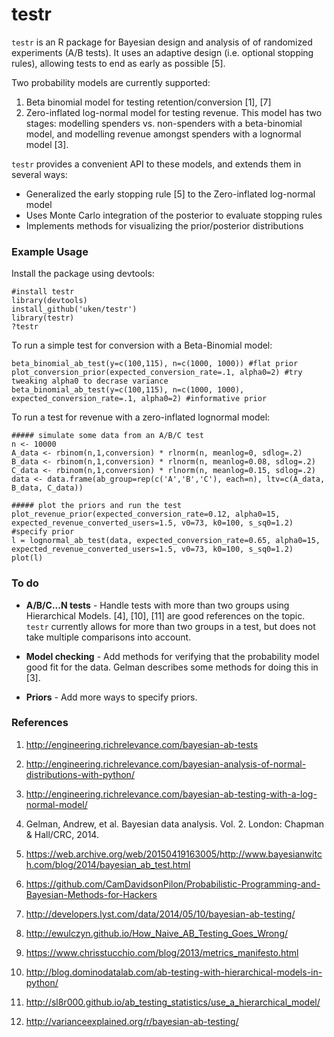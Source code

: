 testr
=====

`testr` is an R package for Bayesian design and analysis of  of randomized experiments (A/B tests). It uses an adaptive design (i.e. optional stopping rules), allowing tests to end as early as possible [5]. 

Two probability models are currently supported:

1.  Beta binomial model for testing retention/conversion [1], [7]
2.  Zero-inflated log-normal model for testing revenue. This model has two stages: modelling spenders vs. non-spenders with a beta-binomial model, and modelling revenue amongst spenders with a lognormal model [3]. 

`testr` provides a convenient API to these models, and extends them in several ways:

* Generalized the early stopping rule [5] to the Zero-inflated log-normal model
* Uses Monte Carlo integration of the posterior to evaluate stopping rules
* Implements methods for visualizing the prior/posterior distributions

### Example Usage

Install the package using devtools:

```
#install testr
library(devtools)
install_github('uken/testr')
library(testr)
?testr
```

To run a simple test for conversion with a Beta-Binomial model:

```
beta_binomial_ab_test(y=c(100,115), n=c(1000, 1000)) #flat prior
plot_conversion_prior(expected_conversion_rate=.1, alpha0=2) #try tweaking alpha0 to decrase variance
beta_binomial_ab_test(y=c(100,115), n=c(1000, 1000), expected_conversion_rate=.1, alpha0=2) #informative prior
```

To run a test for revenue with a zero-inflated lognormal model:

```
##### simulate some data from an A/B/C test
n <- 10000
A_data <- rbinom(n,1,conversion) * rlnorm(n, meanlog=0, sdlog=.2)
B_data <- rbinom(n,1,conversion) * rlnorm(n, meanlog=0.08, sdlog=.2)
C_data <- rbinom(n,1,conversion) * rlnorm(n, meanlog=0.15, sdlog=.2)
data <- data.frame(ab_group=rep(c('A','B','C'), each=n), ltv=c(A_data, B_data, C_data))

##### plot the priors and run the test
plot_revenue_prior(expected_conversion_rate=0.12, alpha0=15, expected_revenue_converted_users=1.5, v0=73, k0=100, s_sq0=1.2) #specify prior
l = lognormal_ab_test(data, expected_conversion_rate=0.65, alpha0=15, expected_revenue_converted_users=1.5, v0=73, k0=100, s_sq0=1.2)
plot(l)
```
### To do 

* **A/B/C...N tests** - Handle tests with more than two groups using Hierarchical Models. [4], [10], [11] are good references on the topic. `testr` currently allows for more than two groups in a test, but does not take multiple comparisons into account.

* **Model checking** - Add methods for verifying that the probability model good fit for the data. Gelman describes some methods for doing this in [3].

* **Priors** - Add more ways to specify priors.

### References

 1. http://engineering.richrelevance.com/bayesian-ab-tests

 2. http://engineering.richrelevance.com/bayesian-analysis-of-normal-distributions-with-python/

 3. http://engineering.richrelevance.com/bayesian-ab-testing-with-a-log-normal-model/
 
 4. Gelman, Andrew, et al. Bayesian data analysis. Vol. 2. London: Chapman & Hall/CRC, 2014. 
  
 5. https://web.archive.org/web/20150419163005/http://www.bayesianwitch.com/blog/2014/bayesian_ab_test.html
 
 6. https://github.com/CamDavidsonPilon/Probabilistic-Programming-and-Bayesian-Methods-for-Hackers
  
 7. http://developers.lyst.com/data/2014/05/10/bayesian-ab-testing/ 

 8. http://ewulczyn.github.io/How_Naive_AB_Testing_Goes_Wrong/
 
 9. https://www.chrisstucchio.com/blog/2013/metrics_manifesto.html

 10. http://blog.dominodatalab.com/ab-testing-with-hierarchical-models-in-python/

 11. http://sl8r000.github.io/ab_testing_statistics/use_a_hierarchical_model/

 12. http://varianceexplained.org/r/bayesian-ab-testing/